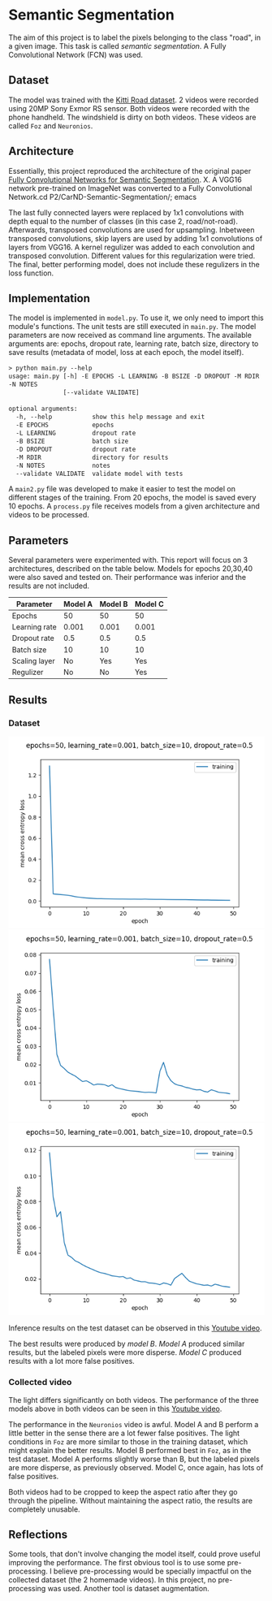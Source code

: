 # Semantic Segmentation
The aim of this project is to label the pixels belonging to the class "road", in a given image.
This task is called _semantic segmentation_.
A Fully Convolutional Network (FCN) was used.


## Dataset
The model was trained with the [Kitti Road dataset](http://www.cvlibs.net/datasets/kitti/eval_road.php).
2 videos were recorded using 20MP Sony Exmor RS sensor.
Both videos were recorded with the phone handheld.
The windshield is dirty on both videos.
These videos are called `Foz` and `Neuronios`.


## Architecture
Essentially, this project reproduced the architecture of the original paper [Fully Convolutional Networks for Semantic Segmentation](https://people.eecs.berkeley.edu/~jonlong/long_shelhamer_fcn.pdf).
X.
A VGG16 network pre-trained on ImageNet was converted to a Fully Convolutional Network.cd P2/CarND-Semantic-Segmentation/; emacs

The last fully connected layers were replaced by 1x1 convolutions with depth equal to the number of classes (in this case 2, road/not-road).
Afterwards, transposed convolutions are used for upsampling.
Inbetween transposed convolutions, skip layers are used by adding 1x1 convolutions of layers from VGG16.
A kernel regulizer was added to each convolution and transposed convolution.
Different values for this regularization were tried.
The final, better performing model, does not include these regulizers in the loss function.

## Implementation
The model is implemented in `model.py`.
To use it, we only need to import this module's functions.
The unit tests are still executed in `main.py`.
The model parameters are now received as command line arguments.
The available arguments are: epochs, dropout rate, learning rate, batch size, directory to save results (metadata of model, loss at each epoch, the model itself).

```
> python main.py --help
usage: main.py [-h] -E EPOCHS -L LEARNING -B BSIZE -D DROPOUT -M RDIR -N NOTES
               [--validate VALIDATE]

optional arguments:
  -h, --help           show this help message and exit
  -E EPOCHS            epochs
  -L LEARNING          dropout rate
  -B BSIZE             batch size
  -D DROPOUT           dropout rate
  -M RDIR              directory for results
  -N NOTES             notes
  --validate VALIDATE  validate model with tests
```


A `main2.py` file was developed to make it easier to test the model on different stages of the training.
From 20 epochs, the model is saved every 10 epochs.
A `process.py` file receives models from a given architecture and videos to be processed.


## Parameters
<!---
Model A = 05_04_2019__10_25
Model B = 03_04_2019__15_14
Model C = 04_04_2019__15_14
--->

Several parameters were experimented with.
This report will focus on 3 architectures, described on the table below.
Models for epochs 20,30,40 were also saved and tested on.
Their performance was inferior and the results are not included.


| Parameter     | Model A | Model B | Model C |
| ---------     | -----   | ------- | ------- |
| Epochs        | 50      | 50      | 50      |
| Learning rate | 0.001   | 0.001   | 0.001   |
| Dropout rate  | 0.5     | 0.5     | 0.5     |
| Batch size    | 10      | 10      | 10      |
| Scaling layer | No      | Yes     | Yes     |
| Regulizer     | No      | No      | Yes     |


## Results

### Dataset
![Model A loss](report/05_loss.png?raw=true "Title")
![Model B loss](report/03_loss.png?raw=true "Title")
![Model C loss](report/04_loss.png?raw=true "Title")


Inference results on the test dataset can be observed in this [Youtube video](https://youtu.be/7sT-jydE_E8).

The best results were produced by *model B*.
*Model A* produced similar results, but the labeled pixels were more disperse.
*Model C* produced results with a lot more false positives.

### Collected video

The light differs significantly on both videos.
The performance of the three models above in both videos can be seen in this [Youtube video](https://youtu.be/0TAYRCinuVs).

The performance in the `Neuronios` video is awful.
Model A and B perform a little better in the sense there are a lot fewer false positives.
The light conditions in `Foz` are more similar to those in the training dataset, which might explain the better results.
Model B performed best in `Foz`, as in the test dataset.
Model A performs slightly worse than B, but the labeled pixels are more disperse, as previously observed.
Model C, once again, has lots of false positives.

Both videos had to be cropped to keep the aspect ratio after they go through the pipeline.
Without maintaining the aspect ratio, the results are completely unusable.

## Reflections
Some tools, that don't involve changing the model itself, could prove useful improving the performance.
The first obvious tool is to use some pre-processing.
I believe pre-processing would be specially impactful on the collected dataset (the 2 homemade videos).
In this project, no pre-processing was used.
Another tool is dataset augmentation.



